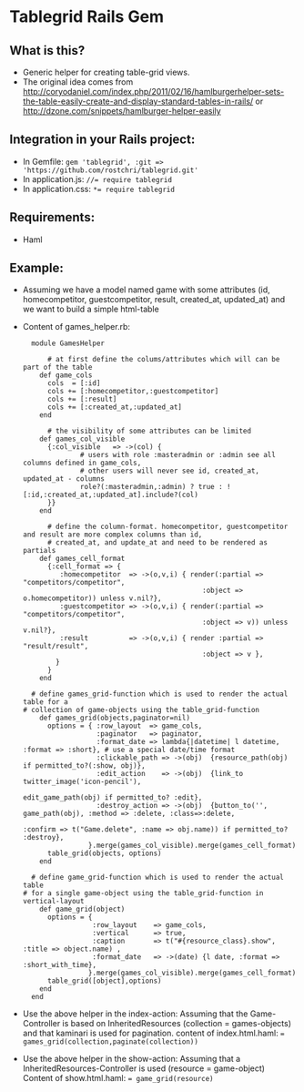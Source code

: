 # Tablegrid Rails Gem

## What is this?
* Generic helper for creating table-grid views. 
* The original idea comes from http://coryodaniel.com/index.php/2011/02/16/hamlburgerhelper-sets-the-table-easily-create-and-display-standard-tables-in-rails/ or http://dzone.com/snippets/hamlburger-helper-easily

## Integration in your Rails project: 
* In Gemfile: `gem 'tablegrid', :git => 'https://github.com/rostchri/tablegrid.git'`
* In application.js: `//= require tablegrid`
* In application.css: `*= require tablegrid`

## Requirements:
* Haml

## Example:
* Assuming we have a model named game with some attributes (id, homecompetitor, guestcompetitor, result, created_at, updated_at) and we want to build a simple html-table
* Content of games_helper.rb:

		module GamesHelper
		
			# at first define the colums/attributes which will can be part of the table
		  def game_cols
		    cols  = [:id]
		    cols += [:homecompetitor,:guestcompetitor]
		    cols += [:result]
		    cols += [:created_at,:updated_at]
		  end
  
			# the visibility of some attributes can be limited
		  def games_col_visible
		    {:col_visible   => ->(col) { 
					# users with role :masteradmin or :admin see all columns defined in game_cols, 
					# other users will never see id, created_at, updated_at - columns
					role?(:masteradmin,:admin) ? true : ![:id,:created_at,:updated_at].include?(col) 
		    }}
		  end
  
			# define the column-format. homecompetitor, guestcompetitor and result are more complex columns than id, 
			# created_at, and update_at and need to be rendered as partials
		  def games_cell_format
		    {:cell_format => {
		       :homecompetitor  => ->(o,v,i) { render(:partial => "competitors/competitor",  
                                                  :object => o.homecompetitor)) unless v.nil?},
		       :guestcompetitor => ->(o,v,i) { render(:partial => "competitors/competitor",  
                                                  :object => v)) unless v.nil?},
		       :result          => ->(o,v,i) { render :partial => "result/result", 
                                                  :object => v },
		      }
		    }
		  end
  
  		# define games_grid-function which is used to render the actual table for a 
      # collection of game-objects using the table_grid-function
		  def games_grid(objects,paginator=nil)
		    options = { :row_layout  => game_cols,
		                :paginator   => paginator,
		                :format_date => lambda{|datetime| l datetime, :format => :short}, # use a special date/time format
		                :clickable_path => ->(obj)  {resource_path(obj) if permitted_to?(:show, obj)},
		                :edit_action    => ->(obj)  {link_to twitter_image('icon-pencil'), 
																												 edit_game_path(obj) if permitted_to? :edit},
		                :destroy_action => ->(obj)  {button_to('', game_path(obj), :method => :delete, :class=>:delete, 
																													 :confirm => t("Game.delete", :name => obj.name)) if permitted_to? :destroy},
		              }.merge(games_col_visible).merge(games_cell_format)
		    table_grid(objects, options)
		  end
  
  		# define game_grid-function which is used to render the actual table 
      # for a single game-object using the table_grid-function in vertical-layout
		  def game_grid(object)
		    options = {
		               :row_layout    => game_cols,
		               :vertical      => true, 
		               :caption       => t("#{resource_class}.show", :title => object.name) ,
		               :format_date   => ->(date) {l date, :format => :short_with_time},
		              }.merge(games_col_visible).merge(games_cell_format)
		    table_grid([object],options)
		  end
		end
* Use the above helper in the index-action:
	Assuming that the Game-Controller is based on InheritedResources (collection = games-objects) and that kaminari is used for pagination.
	content of index.html.haml: `= games_grid(collection,paginate(collection))`
* Use the above helper in the show-action:
	Assuming that a InheritedResources-Controller is used (resource = game-object)
	Content of show.html.haml: `= game_grid(resource)`